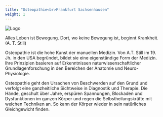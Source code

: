 ```yaml
---
title: "Osteopathie<br>Frankfurt Sachsenhausen"
weight: 1
---
```


![Logo](images/logo.webp)

Alles Leben ist Bewegung. Dort, wo keine Bewegung ist, beginnt Krankheit. (A. T. Still)

Osteopathie ist die hohe Kunst der manuellen Medizin. Von A.T. Still im 19. Jh. in den USA begründet, bildet sie eine eigenständige Form der Medizin. Ihre Prinzipien basieren auf Erkenntnissen naturwissenschaftlicher Grundlagenforschung in den Bereichen der Anatomie und Neuro-Physiologie.

Osteopathie geht den Ursachen von Beschwerden auf den Grund und verfolgt eine ganzheitliche Sichtweise in Diagnostik und Therapie. Die Hände, geschult über Jahre, erspüren Spannungen, Blockaden und Dysfunktionen im ganzen Körper und regen die Selbstheilungskräfte mit weichen Techniken an. So kann der Körper wieder in sein natürliches Gleichgewicht finden.

